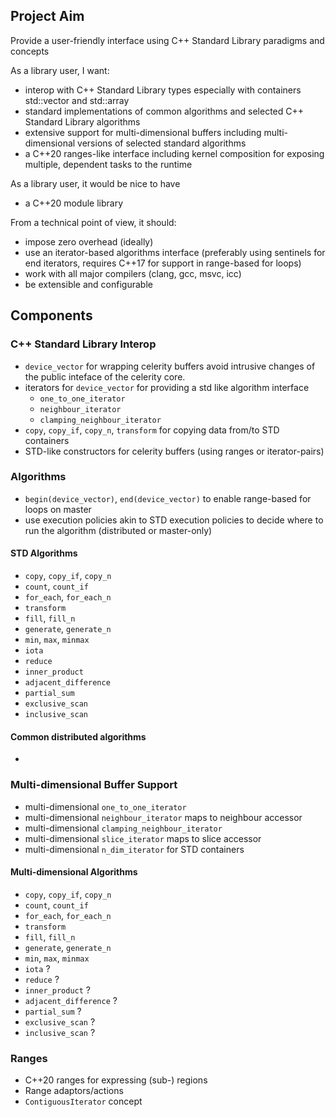 ## Project Aim

Provide a user-friendly interface using C++ Standard Library paradigms and concepts

As a library user, I want:

- interop with C++ Standard Library types especially with containers std::vector and std::array
- standard implementations of common algorithms and selected C++ Standard Library algorithms
- extensive support for multi-dimensional buffers including multi-dimensional versions of selected standard algorithms
- a C++20 ranges-like interface including kernel composition for exposing multiple, dependent tasks to the runtime

As a library user, it would be nice to have

- a C++20 module library

From a technical point of view, it should:

- impose zero overhead (ideally)
- use an iterator-based algorithms interface (preferably using sentinels for end iterators, requires C++17 for support in range-based for loops)
- work with all major compilers (clang, gcc, msvc, icc)
- be extensible and configurable

## Components

### C++ Standard Library Interop

- `device_vector` for wrapping celerity buffers avoid intrusive changes of the public inteface of the celerity core.
- iterators for `device_vector` for providing a std like algorithm interface
  - `one_to_one_iterator`
  - `neighbour_iterator`
  - `clamping_neighbour_iterator`
- `copy`, `copy_if`, `copy_n`, `transform` for copying data from/to STD containers
- STD-like constructors for celerity buffers (using ranges or iterator-pairs)

### Algorithms

- `begin(device_vector)`, `end(device_vector)` to enable range-based for loops on master
- use execution policies akin to STD execution policies to decide where to run the algorithm (distributed or master-only)

#### STD Algorithms

- `copy`, `copy_if`, `copy_n`
- `count`, `count_if`
- `for_each`, `for_each_n`
- `transform`
- `fill`, `fill_n`
- `generate`, `generate_n`
- `min`, `max`, `minmax`
- `iota`
- `reduce`
- `inner_product`
- `adjacent_difference`
- `partial_sum`
- `exclusive_scan`
- `inclusive_scan`

#### Common distributed algorithms

-

### Multi-dimensional Buffer Support

- multi-dimensional `one_to_one_iterator`
- multi-dimensional `neighbour_iterator` maps to neighbour accessor
- multi-dimensional `clamping_neighbour_iterator`
- multi-dimensional `slice_iterator` maps to slice accessor
- multi-dimensional `n_dim_iterator` for STD containers

#### Multi-dimensional Algorithms

- `copy`, `copy_if`, `copy_n`
- `count`, `count_if`
- `for_each`, `for_each_n`
- `transform`
- `fill`, `fill_n`
- `generate`, `generate_n`
- `min`, `max`, `minmax`
- `iota` ?
- `reduce` ?
- `inner_product` ?
- `adjacent_difference` ?
- `partial_sum` ?
- `exclusive_scan` ?
- `inclusive_scan` ?

### Ranges

- C++20 ranges for expressing (sub-) regions
- Range adaptors/actions
- `ContiguousIterator` concept